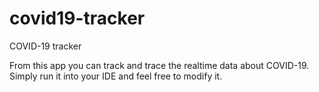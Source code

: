# covid19-tracker
COVID-19 tracker

From this app you can track and trace the realtime data about COVID-19. Simply run it into your IDE and feel free to modify it.
